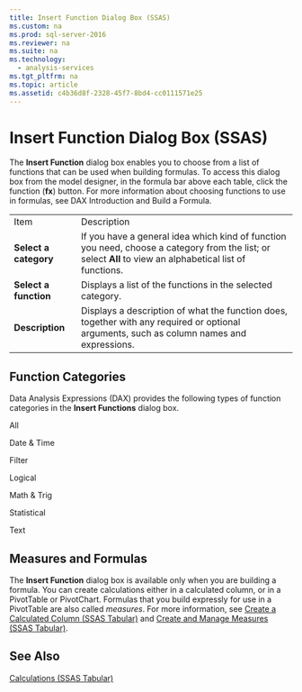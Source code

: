 ```yaml
---
title: Insert Function Dialog Box (SSAS)
ms.custom: na
ms.prod: sql-server-2016
ms.reviewer: na
ms.suite: na
ms.technology: 
  - analysis-services
ms.tgt_pltfrm: na
ms.topic: article
ms.assetid: c4b36d8f-2328-45f7-8bd4-cc0111571e25
---
```

# Insert Function Dialog Box (SSAS)
  The **Insert Function** dialog box enables you to choose from a list of functions that can be used when building formulas. To access this dialog box from the model designer, in the formula bar above each table, click the function \(**fx**\) button. For more information about choosing functions to use in formulas, see DAX Introduction and Build a Formula.  
  
|||  
|-|-|  
|Item|Description|  
|**Select a category**|If you have a general idea which kind of function you need, choose a category from the list; or select **All** to view an alphabetical list of functions.|  
|**Select a function**|Displays a list of the functions in the selected category.|  
|**Description**|Displays a description of what the function does, together with any required or optional arguments, such as column names and expressions.|  
  
## Function Categories  
 Data Analysis Expressions \(DAX\) provides the following types of function categories in the **Insert Functions** dialog box.  
  
 All  
  
 Date & Time  
  
 Filter  
  
 Logical  
  
 Math & Trig  
  
 Statistical  
  
 Text  
  
## Measures and Formulas  
 The **Insert Function** dialog box is available only when you are building a formula. You can create calculations either in a calculated column, or in a PivotTable or PivotChart. Formulas that you build expressly for use in a PivotTable are also called *measures*. For more information, see [Create a Calculated Column &#40;SSAS Tabular&#41;](../../Topics/TopicNameContainA/Create-a-Calculated-Column--SSAS-Tabular-.md) and [Create and Manage Measures &#40;SSAS Tabular&#41;](../../Topics/TopicNameNotContainA/Create-and-Manage-Measures--SSAS-Tabular-.md).  
  
## See Also  
 [Calculations &#40;SSAS Tabular&#41;](../../Topics/TopicNameNotContainA/Calculations--SSAS-Tabular-.md)  
  
  